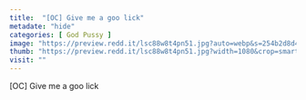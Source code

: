 ```yaml
---
title:  "[OC] Give me a goo lick"
metadate: "hide"
categories: [ God Pussy ]
image: "https://preview.redd.it/lsc88w8t4pn51.jpg?auto=webp&s=254b2d8d4051a16a0719231f94e3c2763325a46f"
thumb: "https://preview.redd.it/lsc88w8t4pn51.jpg?width=1080&crop=smart&auto=webp&s=0b6518280fdf9be0688def7d6338440c3d4ace78"
visit: ""
---
```

[OC] Give me a goo lick
